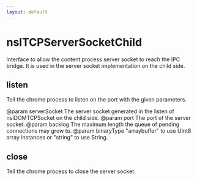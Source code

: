 ```yaml
---
layout: default
---
```


# nsITCPServerSocketChild #

Interface to allow the content process server socket to reach the IPC bridge.
It is used in the server socket implementation on the child side.


## listen ##

Tell the chrome process to listen on the port with the given parameters.

@param serverSocket
       The server socket generated in the listen of nsIDOMTCPSocket
       on the child side.
@param port
       The port of the server socket.
@param backlog 
       The maximum length the queue of pending connections may grow to.
@param binaryType
       "arraybuffer" to use UInt8 array instances or "string" to use String.


## close ##

Tell the chrome process to close the server socket.

